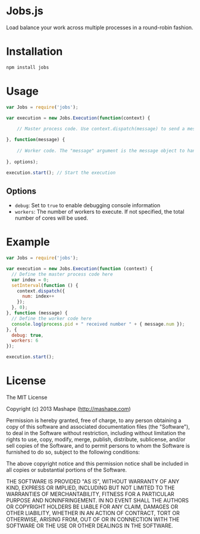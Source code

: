 # Jobs.js

Load balance your work across multiple processes in a round-robin fashion.

# Installation

```bash
npm install jobs
```

# Usage

```javascript
var Jobs = require('jobs');

var execution = new Jobs.Execution(function(context) {
	
	// Master process code. Use context.dispatch(message) to send a message to a worker.

}, function(message) {
	
	// Worker code. The "message" argument is the message object to handle.
	
}, options);

execution.start(); // Start the execution
```

## Options

* `debug`: Set to `true` to enable debugging console information
* `workers`: The number of workers to execute. If not specified, the total number of cores will be used.

# Example

```javascript
var Jobs = require('jobs');

var execution = new Jobs.Execution(function (context) {
  // Define the master process code here
  var index = 0;
  setInterval(function () {
    context.dispatch({
      num: index++
    });
  }, 0);
}, function (message) {
  // Define the worker code here
  console.log(process.pid + " received number " + { message.num });
}, {
  debug: true, 
  workers: 6
});

execution.start();
```

# License

The MIT License

Copyright (c) 2013 Mashape (http://mashape.com)

Permission is hereby granted, free of charge, to any person obtaining
a copy of this software and associated documentation files (the
"Software"), to deal in the Software without restriction, including
without limitation the rights to use, copy, modify, merge, publish,
distribute, sublicense, and/or sell copies of the Software, and to
permit persons to whom the Software is furnished to do so, subject to
the following conditions:

The above copyright notice and this permission notice shall be
included in all copies or substantial portions of the Software.

THE SOFTWARE IS PROVIDED "AS IS", WITHOUT WARRANTY OF ANY KIND,
EXPRESS OR IMPLIED, INCLUDING BUT NOT LIMITED TO THE WARRANTIES OF
MERCHANTABILITY, FITNESS FOR A PARTICULAR PURPOSE AND
NONINFRINGEMENT. IN NO EVENT SHALL THE AUTHORS OR COPYRIGHT HOLDERS BE
LIABLE FOR ANY CLAIM, DAMAGES OR OTHER LIABILITY, WHETHER IN AN ACTION
OF CONTRACT, TORT OR OTHERWISE, ARISING FROM, OUT OF OR IN CONNECTION
WITH THE SOFTWARE OR THE USE OR OTHER DEALINGS IN THE SOFTWARE.
